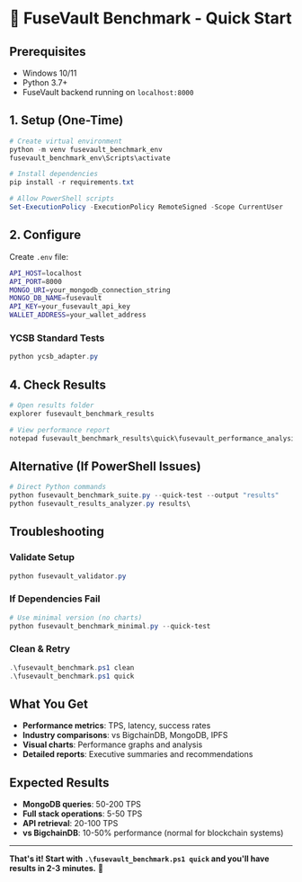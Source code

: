 # 🚀 FuseVault Benchmark - Quick Start

## Prerequisites

- Windows 10/11
- Python 3.7+
- FuseVault backend running on `localhost:8000`

## 1. Setup (One-Time)

```powershell
# Create virtual environment
python -m venv fusevault_benchmark_env
fusevault_benchmark_env\Scripts\activate

# Install dependencies
pip install -r requirements.txt

# Allow PowerShell scripts
Set-ExecutionPolicy -ExecutionPolicy RemoteSigned -Scope CurrentUser
```

## 2. Configure

Create `.env` file:

```bash
API_HOST=localhost
API_PORT=8000
MONGO_URI=your_mongodb_connection_string
MONGO_DB_NAME=fusevault
API_KEY=your_fusevault_api_key
WALLET_ADDRESS=your_wallet_address
```

### YCSB Standard Tests

```powershell
python ycsb_adapter.py
```

## 4. Check Results

```powershell
# Open results folder
explorer fusevault_benchmark_results

# View performance report
notepad fusevault_benchmark_results\quick\fusevault_performance_analysis.md
```

## Alternative (If PowerShell Issues)

```powershell
# Direct Python commands
python fusevault_benchmark_suite.py --quick-test --output "results"
python fusevault_results_analyzer.py results\
```

## Troubleshooting

### Validate Setup

```powershell
python fusevault_validator.py
```

### If Dependencies Fail

```powershell
# Use minimal version (no charts)
python fusevault_benchmark_minimal.py --quick-test
```

### Clean & Retry

```powershell
.\fusevault_benchmark.ps1 clean
.\fusevault_benchmark.ps1 quick
```

## What You Get

- **Performance metrics**: TPS, latency, success rates
- **Industry comparisons**: vs BigchainDB, MongoDB, IPFS
- **Visual charts**: Performance graphs and analysis
- **Detailed reports**: Executive summaries and recommendations

## Expected Results

- **MongoDB queries**: 50-200 TPS
- **Full stack operations**: 5-50 TPS
- **API retrieval**: 20-100 TPS
- **vs BigchainDB**: 10-50% performance (normal for blockchain systems)

---

**That's it! Start with `.\fusevault_benchmark.ps1 quick` and you'll have results in 2-3 minutes.** 🎯
